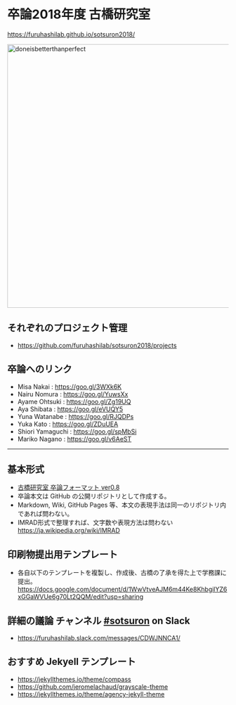 # 卒論2018年度 古橋研究室
https://furuhashilab.github.io/sotsuron2018/

<img src="https://user-images.githubusercontent.com/416977/48390814-1c66e600-e747-11e8-9cc2-319578639a7e.jpg" alt="doneisbetterthanperfect" width="600px" />

## それぞれのプロジェクト管理
* https://github.com/furuhashilab/sotsuron2018/projects

## 卒論へのリンク
* Misa Nakai : https://goo.gl/3WXk6K
* Nairu Nomura : https://goo.gl/YuwsXx
* Ayame Ohtsuki : https://goo.gl/Zg19UQ
* Aya Shibata : https://goo.gl/eVUQY5
* Yuna Watanabe : https://goo.gl/RJQDPs
* Yuka Kato : https://goo.gl/ZDuUEA
* Shiori Yamaguchi : https://goo.gl/spMbSi
* Mariko Nagano : https://goo.gl/v6AeST

---

## 基本形式
* [古橋研究室 卒論フォーマット ver0.8](https://github.com/furuhashilab/README/issues/5)
* 卒論本文は GitHub の公開リポジトリとして作成する。
* Markdown, Wiki, GitHub Pages 等、本文の表現手法は同一のリポジトリ内であれば問わない。
* IMRAD形式で整理すれば、文字数や表現方法は問わない
https://ja.wikipedia.org/wiki/IMRAD

## 印刷物提出用テンプレート
* 各自以下のテンプレートを複製し、作成後、古橋の了承を得た上で学務課に提出。
https://docs.google.com/document/d/1WwVtveAJM6m44Ke8KhbgilYZ6xGGaWVUe6g70Lt2QQM/edit?usp=sharing


## 詳細の議論 チャンネル [#sotsuron](https://furuhashilab.slack.com/messages/CDWJNNCA1/) on Slack
* https://furuhashilab.slack.com/messages/CDWJNNCA1/

## おすすめ Jekyell テンプレート 
* https://jekyllthemes.io/theme/compass
* https://github.com/jeromelachaud/grayscale-theme
* https://jekyllthemes.io/theme/agency-jekyll-theme
